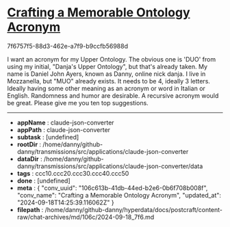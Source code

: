 # [Crafting a Memorable Ontology Acronym](https://claude.ai/chat/106c613b-41db-44ed-b2e6-0b6f708b008f)

7f6757f5-88d3-462e-a7f9-b9ccfb56988d

I want an acronym for my Upper Ontology. The obvious one is 'DUO' from using my initial, "Danja's Upper Ontology", but that's already taken. My name is Daniel John Ayers, known as Danny, online nick danja. I live in Mozzanella, but "MUO" already exists.
It needs to be 4, ideally 3 letters.  Ideally having some other meaning as an acronym or word in Italian or English. Randomness and humor are desirable. A recursive acronym would be great. Please give me you ten top suggestions.

---

* **appName** : claude-json-converter
* **appPath** : claude-json-converter
* **subtask** : [undefined]
* **rootDir** : /home/danny/github-danny/transmissions/src/applications/claude-json-converter
* **dataDir** : /home/danny/github-danny/transmissions/src/applications/claude-json-converter/data
* **tags** : ccc10.ccc20.ccc30.ccc40.ccc50
* **done** : [undefined]
* **meta** : {
  "conv_uuid": "106c613b-41db-44ed-b2e6-0b6f708b008f",
  "conv_name": "Crafting a Memorable Ontology Acronym",
  "updated_at": "2024-09-18T14:25:39.116062Z"
}
* **filepath** : /home/danny/github-danny/hyperdata/docs/postcraft/content-raw/chat-archives/md/106c/2024-09-18_7f6.md